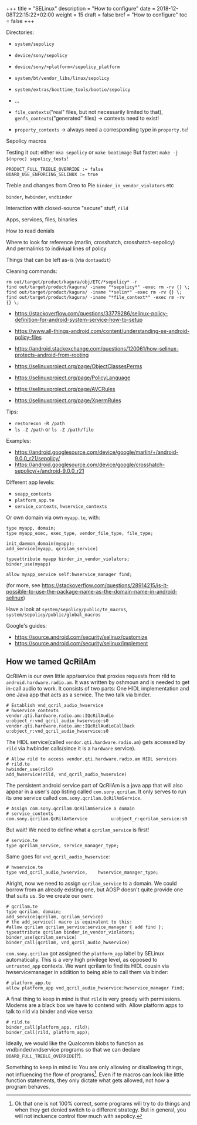 +++
title = "SELinux"
description = "How to configure"
date = 2018-12-08T22:15:22+02:00
weight = 15
draft = false
bref = "How to configure"
toc = false
+++

Directories:

- `system/sepolicy`
- `device/sony/sepolicy`
- `device/sony/<platform>/sepolicy_platform`
- `system/bt/vendor_libs/linux/sepolicy`
- `system/extras/boottime_tools/bootio/sepolicy`
- ...

- `file_contexts`("real" files, but not necessarily limited to that),
  `genfs_contexts`("generated" files) -> contexts need to exist!
- `property_contexts` -> always need a corresponding type in `property.te`!

Sepolicy macros

Testing it out: either `mka sepolicy` or `make bootimage`
But faster: `make -j $(nproc) sepolicy_tests`!

```
PRODUCT_FULL_TREBLE_OVERRIDE := false
BOARD_USE_ENFORCING_SELINUX := true
```

Treble and changes from Oreo to Pie
`binder_in_vendor_violators` etc

`binder`, `hwbinder`, `vndbinder`

Interaction with closed-source "secure" stuff, `rild`

Apps, services, files, binaries

How to read denials

Where to look for reference (marlin, crosshatch, crosshatch-sepolicy)  
And permalinks to indiviual lines of policy

Things that can be left as-is (via `dontaudit`)

Cleaning commands:
```
rm out/target/product/kagura/obj/ETC/*sepolicy* -r
find out/target/product/kagura/ -iname "*sepolicy*" -exec rm -rv {} \;
find out/target/product/kagura/ -iname "*selin*" -exec rm -rv {} \;
find out/target/product/kagura/ -iname "*file_context*" -exec rm -rv {} \;
```

- https://stackoverflow.com/questions/33779286/selinux-policy-definition-for-android-system-service-how-to-setup
- https://www.all-things-android.com/content/understanding-se-android-policy-files
- https://android.stackexchange.com/questions/120061/how-selinux-protects-android-from-rooting

- https://selinuxproject.org/page/ObjectClassesPerms
- https://selinuxproject.org/page/PolicyLanguage
- https://selinuxproject.org/page/AVCRules
- https://selinuxproject.org/page/XpermRules

Tips:

- `restorecon -R /path`
- `ls -Z /path` or `ls -Z /path/file`

Examples:

- https://android.googlesource.com/device/google/marlin/+/android-9.0.0_r21/sepolicy/
- https://android.googlesource.com/device/google/crosshatch-sepolicy/+/android-9.0.0_r21

Different app levels:

- `seapp_contexts`
- `platform_app.te`
- `service_contexts`, `hwservice_contexts`

Or own domain via own `myapp.te`, with:
```
type myapp, domain;
type myapp_exec, exec_type, vendor_file_type, file_type;

init_daemon_domain(myapp);
add_service(myapp, qcrilam_service)

typeattribute myapp binder_in_vendor_violators;
binder_use(myapp)

allow myapp_service self:hwservice_manager find;
```
(for more, see
https://stackoverflow.com/questions/28914215/is-it-possible-to-use-the-package-name-as-the-domain-name-in-android-selinux)

Have a look at `system/sepolicy/public/te_macros`,
`system/sepolicy/public/global_macros`

Google's guides:

- https://source.android.com/security/selinux/customize
- https://source.android.com/security/selinux/implement


## How we tamed QcRilAm

QcRilAm is our own little app/service that proxies requests from rild to
`android.hardware.radio.am`. It was written by oshmoun and is needed to get
in-call audio to work.
It consists of two parts: One HIDL implementation and one Java app that acts as
a service. The two talk via binder.
```
# Establish vnd_qcril_audio_hwservice
# hwservice_contexts
vendor.qti.hardware.radio.am::IQcRilAudio           u:object_r:vnd_qcril_audio_hwservice:s0
vendor.qti.hardware.radio.am::IQcRilAudioCallback   u:object_r:vnd_qcril_audio_hwservice:s0
```
The HIDL service(called `vendor.qti.hardware.radio.am`) gets accessed by `rild` via
hwbinder calls(since it is a `hardware` service).
```
# Allow rild to access vendor.qti.hardware.radio.am HIDL services
# rild.te
hwbinder_use(rild)
add_hwservice(rild, vnd_qcril_audio_hwservice)
```
The persistent android service part of QcRilAm is a java app that will also
appear in a user's app listing called `com.sony.qcrilam`. It only serves to run
its one service called `com.sony.qcrilam.QcRilAmService`.
```
# Assign com.sony.qcrilam.QcRilAmService a domain
# service_contexts
com.sony.qcrilam.QcRilAmService         u:object_r:qcrilam_service:s0
```
But wait! We need to define what a `qcrilam_service` is first!
```
# service.te
type qcrilam_service, service_manager_type;
```
Same goes for `vnd_qcril_audio_hwservice`:
```
# hwservice.te
type vnd_qcril_audio_hwservice,    hwservice_manager_type;
```
Alright, now we need to assign `qcrilam_service` to a domain. We could borrow from
an already existing one, but AOSP doesn't quite provide one that suits us.
So we create our own:
```
# qcrilam.te
type qcrilam, domain;
add_service(qcrilam, qcrilam_service)
# the add_service() macro is equivalent to this:
#allow qcrilam qcrilam_service:service_manager { add find };
typeattribute qcrilam binder_in_vendor_violators;
binder_use(qcrilam_service)
binder_call(qcrilam, vnd_qcril_audio_hwservice)
```
`com.sony.qcrilam` got assigned the `platform_app` label by SELinux
automatically. This is a very high privilege level, as opposed to
`untrusted_app` contexts. We want qcrilam to find its HIDL cousin via
hwservicemanager in addition to being able to call them via binder:
```
# platform_app.te
allow platform_app vnd_qcril_audio_hwservice:hwservice_manager find;
```
A final thing to keep in mind is that `rild` is very greedy with permissions.
Modems are a black box we have to contend with. Allow platform apps to talk to
rild via binder and vice versa:
```
# rild.te
binder_call(platform_app, rild);
binder_call(rild, platform_app);
```

Ideally, we would like the Qualcomm blobs to function as vndbinder/vndservice
programs so that we can declare `BOARD_FULL_TREBLE_OVERRIDE`(?).

Something to keep in mind is: You are only allowing or disallowing things, not
influencing the flow of programs[^1]. Even if te macros can look like little
function statements, they only dictate what gets allowed, not how a program
behaves.

[^1]: Ok that one is not 100% correct, some programs will try to do things and when they get denied switch to a different strategy. But in general, you will not incluence control flow much with sepolicy.

